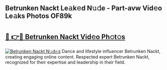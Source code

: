 ## Betrunken Nackt Le𝚊k𝚎d N𝚞𝚍e - Part-avw Vid𝚎o Le𝚊ks Photos OF89k

# <h2><a href="http://fb7iucg.evod.top/?m=Betrunken+Nackt">🔗 👉🔴 Betrunken Nackt Vid𝚎o Ph𝚘t𝚘s</a></h2>

[![Betrunken Nackt N𝚞d𝚎s](https://i.imgur.com/8V9OHl7.gif)](http://fb7iucg.evod.top/?m=Betrunken+Nackt)
Dance and lifestyle influencer Betrunken Nackt, creating engaging online content. Respected expert Betrunken Nackt, recognized for their expertise and leadership in their field. 
